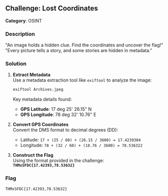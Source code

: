 ## Challenge: **Lost Coordinates**  
**Category**: OSINT  

### Description  
"An image holds a hidden clue. Find the coordinates and uncover the flag!"  
"Every picture tells a story, and some stories are hidden in metadata."

### Solution  

1. **Extract Metadata**  
   Use a metadata extraction tool like `exiftool` to analyze the image:  
   ```bash
   exiftool Archives.jpeg
   ```  

   Key metadata details found:  
   - **GPS Latitude**: 17 deg 25' 26.15" N  
   - **GPS Longitude**: 78 deg 32' 10.76" E  

2. **Convert GPS Coordinates**  
   Convert the DMS format to decimal degrees (DD):  
   - Latitude: `17 + (25 / 60) + (26.15 / 3600) = 17.4239304`  
   - Longitude: `78 + (32 / 60) + (10.76 / 3600) = 78.536322`  

3. **Construct the Flag**  
   Using the format provided in the challenge:  
   **`THMxSFDC{17.42393,78.53632}`**  

### Flag  
`THMxSFDC{17.42393,78.53632}`
